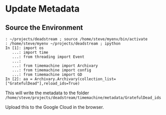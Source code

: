 # Update Metadata

## Source the Environment

```{}
: ~/projects/deadstream ; source /home/steve/myenv/bin/activate
: /home/steve/myenv ~/projects/deadstream ; ipython
In [1]: import os
   ...: import time
   ...: from threading import Event
   ...: 
   ...: from timemachine import Archivary
   ...: from timemachine import config
   ...: from timemachine import GD
In [2]: aa = Archivary.Archivary(collection_list=["GratefulDead"],reload_ids=True)
```

This will write the metadata to the folder `/home/steve/projects/deadstream/timemachine/metadata/GratefulDead_ids`

Upload this to the Google Cloud in the browser.
